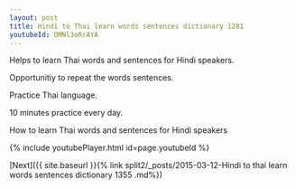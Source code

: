 ```yaml
---
layout: post
title: Hindi to Thai learn words sentences dictionary 1281 
youtubeId: OMNl3oRrAYA
---
```

 
 
Helps to learn Thai words and sentences for Hindi speakers.

Opportunitiy to repeat the words sentences. 

Practice Thai language. 
 
10 minutes practice every day. 
 
How to learn Thai words and sentences for Hindi speakers 
 
{% include youtubePlayer.html id=page.youtubeId %}
 
 
[Next]({{ site.baseurl }}{% link  split2/_posts/2015-03-12-Hindi to thai learn words sentences dictionary 1355 .md%})
 
